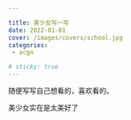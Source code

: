 ```yaml
---

title: 美少女写一写
date: 2022-01-01
cover: /images/covers/school.jpg
categories:
 - acgn

# sticky: true
---
```


随便写写自己想看的，喜欢看的。

美少女实在是太美好了

<!-- more -->

